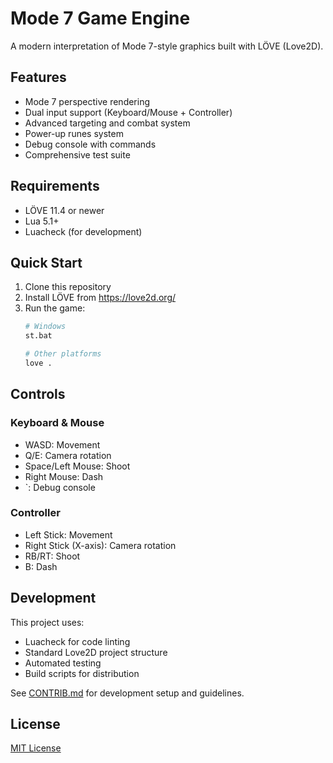 # Mode 7 Game Engine

A modern interpretation of Mode 7-style graphics built with LÖVE (Love2D).

## Features

- Mode 7 perspective rendering
- Dual input support (Keyboard/Mouse + Controller)
- Advanced targeting and combat system
- Power-up runes system
- Debug console with commands
- Comprehensive test suite

## Requirements

- LÖVE 11.4 or newer
- Lua 5.1+
- Luacheck (for development)

## Quick Start

1. Clone this repository
2. Install LÖVE from https://love2d.org/
3. Run the game:
   ```bash
   # Windows
   st.bat
   
   # Other platforms
   love .
   ```

## Controls

### Keyboard & Mouse
- WASD: Movement
- Q/E: Camera rotation
- Space/Left Mouse: Shoot
- Right Mouse: Dash
- `: Debug console

### Controller
- Left Stick: Movement
- Right Stick (X-axis): Camera rotation
- RB/RT: Shoot
- B: Dash

## Development

This project uses:
- Luacheck for code linting
- Standard Love2D project structure
- Automated testing
- Build scripts for distribution

See [CONTRIB.md](CONTRIB.md) for development setup and guidelines.

## License

[MIT License](LICENSE)
